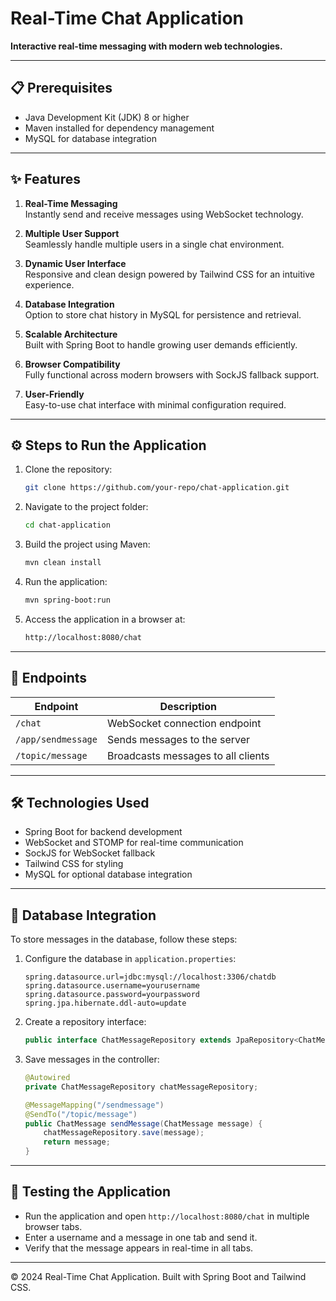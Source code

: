 # Real-Time Chat Application

**Interactive real-time messaging with modern web technologies.**

---

## 📋 Prerequisites
- Java Development Kit (JDK) 8 or higher  
- Maven installed for dependency management  
- MySQL for database integration 


---

## ✨ Features
1. **Real-Time Messaging**  
   Instantly send and receive messages using WebSocket technology.  

2. **Multiple User Support**  
   Seamlessly handle multiple users in a single chat environment.  

3. **Dynamic User Interface**  
   Responsive and clean design powered by Tailwind CSS for an intuitive experience.  

4. **Database Integration**  
   Option to store chat history in MySQL for persistence and retrieval.  

5. **Scalable Architecture**  
   Built with Spring Boot to handle growing user demands efficiently.  

6. **Browser Compatibility**  
   Fully functional across modern browsers with SockJS fallback support.  

7. **User-Friendly**  
   Easy-to-use chat interface with minimal configuration required.  

---

## ⚙️ Steps to Run the Application
1. Clone the repository:
    ```bash
    git clone https://github.com/your-repo/chat-application.git
    ```
2. Navigate to the project folder:
    ```bash
    cd chat-application
    ```
3. Build the project using Maven:
    ```bash
    mvn clean install
    ```
4. Run the application:
    ```bash
    mvn spring-boot:run
    ```
5. Access the application in a browser at:
    ```bash
    http://localhost:8080/chat
    ```

---

## 📡 Endpoints

| **Endpoint**        | **Description**                     |
|----------------------|-------------------------------------|
| `/chat`             | WebSocket connection endpoint       |
| `/app/sendmessage`  | Sends messages to the server        |
| `/topic/message`    | Broadcasts messages to all clients  |

---

## 🛠️ Technologies Used
- Spring Boot for backend development  
- WebSocket and STOMP for real-time communication  
- SockJS for WebSocket fallback  
- Tailwind CSS for styling  
- MySQL for optional database integration  

---

## 💾 Database Integration
To store messages in the database, follow these steps:

1. Configure the database in `application.properties`:
    ```properties
    spring.datasource.url=jdbc:mysql://localhost:3306/chatdb
    spring.datasource.username=yourusername
    spring.datasource.password=yourpassword
    spring.jpa.hibernate.ddl-auto=update
    ```
2. Create a repository interface:
    ```java
    public interface ChatMessageRepository extends JpaRepository<ChatMessage, Long> {}
    ```
3. Save messages in the controller:
    ```java
    @Autowired
    private ChatMessageRepository chatMessageRepository;

    @MessageMapping("/sendmessage")
    @SendTo("/topic/message")
    public ChatMessage sendMessage(ChatMessage message) {
        chatMessageRepository.save(message);
        return message;
    }
    ```

---

## 🚀 Testing the Application
- Run the application and open `http://localhost:8080/chat` in multiple browser tabs.  
- Enter a username and a message in one tab and send it.  
- Verify that the message appears in real-time in all tabs.  

---

© 2024 Real-Time Chat Application. Built with Spring Boot and Tailwind CSS.
